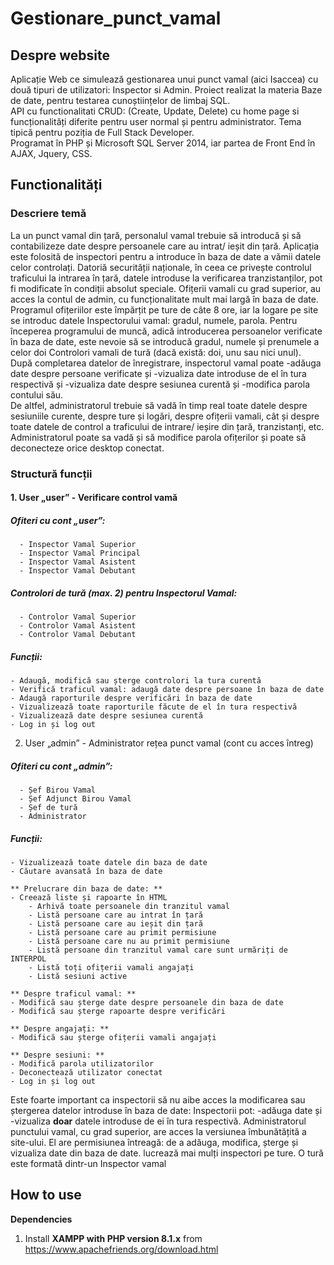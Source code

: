 # Gestionare_punct_vamal
##
## Despre website
  Aplicație Web ce simulează gestionarea unui punct vamal (aici Isaccea) cu două tipuri de utilizatori: Inspector si Admin. Proiect realizat la materia Baze de date, pentru testarea cunoștiințelor de limbaj SQL.    
  API cu functionalitati CRUD: (Create, Update, Delete) cu home page si funcționalități diferite pentru user normal și pentru administrator. Tema tipică pentru poziția de Full Stack Developer.    
  Programat în PHP și Microsoft SQL Server 2014, iar partea de Front End în AJAX, Jquery, CSS.  
  
## Functionalități
### Descriere temă
  La un punct vamal din țară, personalul vamal trebuie să introducă și să contabilizeze date despre persoanele care au intrat/ ieșit din țară. Aplicația este folosită de inspectori pentru a introduce în baza de date a vămii datele celor controlați. Datoriă securității naționale, în ceea ce privește controlul traficului la intrarea în țară, datele introduse la verificarea tranzistanților, pot fi modificate în condiții absolut speciale. Ofițerii vamali cu grad superior, au acces la contul de admin, cu funcționalitate mult mai largă în baza de date.    
  Programul ofițeriilor este împărțit pe ture de câte 8 ore, iar la logare pe site se introduc datele Inspectorului vamal: gradul, numele, parola. Pentru începerea programului de muncă, adică introducerea persoanelor verificate în baza de date, este nevoie să se introducă gradul, numele și prenumele a celor doi Controlori vamali de tură (dacă există: doi, unu sau nici unul).    
  După completarea datelor de înregistrare, inspectorul vamal poate -adăuga date despre persoane verificate și -vizualiza date introduse de el în tura respectivă și -vizualiza date despre sesiunea curentă și -modifica parola contului său.    
  De altfel, administratorul trebuie să vadă în timp real toate datele despre sesiuniile curente, despre ture și logări, despre ofițerii vamali, cât și despre toate datele de control a traficului de intrare/ ieșire din țară, tranzistanți, etc. Administratorul poate sa vadă și să modifice parola ofițerilor și poate să deconecteze orice desktop conectat.

### Structură funcții
#### 1. User „user” - Verificare control vamă
##### Ofiteri cu cont „user”:
      - Inspector Vamal Superior
      - Inspector Vamal Principal
      - Inspector Vamal Asistent
      - Inspector Vamal Debutant
##### Controlori de tură (max. 2) pentru Inspectorul Vamal:
      - Controlor Vamal Superior
      - Controlor Vamal Asistent
      - Controlor Vamal Debutant
##### Funcții:
    - Adaugă, modifică sau șterge controlori la tura curentă
    - Verifică traficul vamal: adaugă date despre persoane în baza de date
    - Adaugă raporturile despre verificări în baza de date
    - Vizualizează toate raporturile făcute de el în tura respectivă
    - Vizualizează date despre sesiunea curentă
    - Log in și log out
      
  
  2. User „admin” - Administrator rețea punct vamal (cont cu acces întreg)
##### Ofiteri cu cont „admin”:
      - Șef Birou Vamal
      - Șef Adjunct Birou Vamal
      - Șef de tură
      - Administrator
##### Funcții:
    - Vizualizează toate datele din baza de date
    - Căutare avansată în baza de date
    
    ** Prelucrare din baza de date: **
    - Creează liste și rapoarte în HTML
        - Arhivă toate persoanele din tranzitul vamal
        - Listă persoane care au intrat în țară
        - Listă persoane care au ieșit din țară
        - Listă persoane care au primit permisiune 
        - Listă persoane care nu au primit permisiune
        - Listă persoane din tranzitul vamal care sunt urmăriți de INTERPOL
        - Listă toți ofițerii vamali angajați
        - Listă sesiuni active
        
    ** Despre traficul vamal: **
    - Modifică sau șterge date despre persoanele din baza de date
    - Modifică sau șterge rapoarte despre verificări
    
    ** Despre angajați: **
    - Modifică sau șterge ofițerii vamali angajați
    
    ** Despre sesiuni: **
    - Modifică parola utilizatorilor
    - Deconectează utilizator conectat
    - Log in și log out

  
  
  Este foarte important ca inspectorii să nu aibe acces la modificarea sau ștergerea datelor introduse în baza de date: Inspectorii pot: -adăuga date și -vizualiza **doar** datele introduse de ei în tura respectivă. Administratorul punctului vamal, cu grad superior, are acces la versiunea îmbunătățită a site-ului. El are permisiunea întreagă: de a adăuga, modifica, șterge și vizualiza date din baza de date.  lucrează mai mulți inspectori pe ture. O tură este formată dintr-un Inspector vamal 
### 

## How to use
**Dependencies**  
1. Install **XAMPP with PHP version 8.1.x** from https://www.apachefriends.org/download.html 
